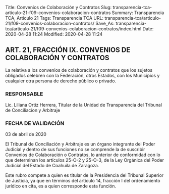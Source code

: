 Title: Convenios de Colaboración y Contratos
Slug: transparencia-tca-articulo-21-f09-convenios-colaboracion-contratos
Summary: Transparencia TCA, Artículo 21
Tags: Transparencia TCA
URL: transparencia-tca/articulo-21/f09-convenios-colaboracion-contratos/
Save_As: transparencia-tca/articulo-21/f09-convenios-colaboracion-contratos/index.html
Date: 2020-04-28 11:24
Modified: 2020-04-28 11:24


## ART. 21, FRACCIÓN IX. CONVENIOS DE COLABORACIÓN Y CONTRATOS

La relativa a los convenios de colaboración y contratos que los sujetos obligados celebren con la Federación, otros Estados, con los Municipios y cualquier otra persona de derecho público o privado.


### RESPONSABLE

Lic. Liliana Ortiz Herrera, Titular de la Unidad de Transparencia del Tribunal de Conciliacíon y Arbitraje


### FECHA DE VALIDACIÓN

03 de abril de 2020


El Tribunal de Conciliación y Arbitraje es un órgano integrante del Poder Judicial y dentro de sus funciones no se comprende la de suscribir Convenios de Colaboración o Contratos, lo anterior de conformidad con lo que determinan los artículos 25-O-2 y 25-O-3, de la Ley Orgánica del Poder Judicial del Estado de Coahuila de Zaragoza.

Este rubro compete a quien es titular de la Presidencia del Tribunal Superior de Justicia, ya que en términos del artículo 14, fracción I del ordenamiento jurídico en cita,  es a quien corresponde esta función.



